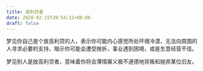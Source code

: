 ```yaml
---
title: 高利贷者
date: 2020-02-15T20:54:12+08:00
draft: false
---
```


梦见你自己是个放高利贷的人，表示你可能内心感觉所处环境冷漠，无法向周围的人寻求必要的支持，暗示你可能会遭受挫折，事业遇到困境，或是生意经营不佳。

梦见别人是放高利贷者，意味着你将会薄情寡义极不道德地背叛和抛弃某位旧友。

